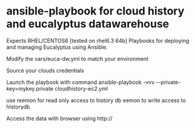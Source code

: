 ansible-playbook for cloud history and eucalyptus datawarehouse
=================

Expects RHEL/CENTOS6 [tested on rhel6.3 64b]
Playbooks for deploying and managing Eucalyptus using Ansible.

Modify the vars/euca-dw.yml to match your environment

Source your clouds credentials

Launch the playbook with command
ansible-playbook -vvv --private-key=mykey.private cloudhistory-ec2.yml

use reemon for read only access to history db
eemon to write access to historydb

Access the data with browser using http://<instanceaddress>
